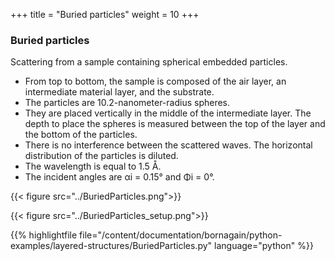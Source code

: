 +++
title = "Buried particles"
weight = 10
+++

### Buried particles

Scattering from a sample containing spherical embedded particles.

* From top to bottom, the sample is composed of the air layer, an intermediate material layer, and the substrate.
* The particles are 10.2-nanometer-radius spheres.
* They are placed vertically in the middle of the intermediate layer. The depth to place the spheres is measured between the top of the layer and the bottom of the particles.
* There is no interference between the scattered waves. The horizontal distribution of the particles is diluted.
* The wavelength is equal to 1.5 Å.
* The incident angles are αi = 0.15° and Φi = 0°.

{{< figure src="../BuriedParticles.png">}}

{{< figure src="../BuriedParticles_setup.png">}}

{{% highlightfile file="/content/documentation/bornagain/python-examples/layered-structures/BuriedParticles.py" language="python" %}}
